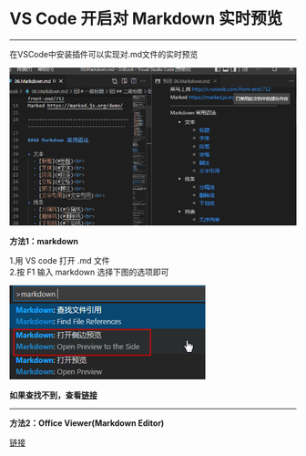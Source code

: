 # VS Code 开启对 Markdown 实时预览

----------------------------------

在VSCode中安装插件可以实现对.md文件的实时预览

![cmd-markdown-logo](images/yulan.png)

**方法1：markdown**

1.用 VS code 打开 .md 文件  
2.按 F1 输入 markdown 选择下图的选项即可 

![cmd-markdown-logo](images/youceyulan.png)

**如果查找不到，查看[链接](https://blog.csdn.net/qq_45717425/article/details/118902250)**

***

**方法2：Office Viewer(Markdown Editor)**

[链接](https://blog.csdn.net/LittleCAIyuan/article/details/123521972?spm=1001.2101.3001.6661.1&utm_medium=distribute.pc_relevant_t0.none-task-blog-2%7Edefault%7ECTRLIST%7ERate-1-123521972-blog-118902250.pc_relevant_antiscanv2&depth_1-utm_source=distribute.pc_relevant_t0.none-task-blog-2%7Edefault%7ECTRLIST%7ERate-1-123521972-blog-118902250.pc_relevant_antiscanv2&utm_relevant_index=1)

